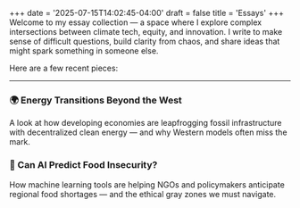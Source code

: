 +++
date = '2025-07-15T14:02:45-04:00'
draft = false
title = 'Essays'
+++
Welcome to my essay collection — a space where I explore complex intersections between climate tech, equity, and innovation. I write to make sense of difficult questions, build clarity from chaos, and share ideas that might spark something in someone else.

Here are a few recent pieces:

---

### 🌍 Energy Transitions Beyond the West
A look at how developing economies are leapfrogging fossil infrastructure with decentralized clean energy — and why Western models often miss the mark.

### 🧠 Can AI Predict Food Insecurity?
How machine learning tools are helping NGOs and policymakers anticipate regional food shortages — and the ethical gray zones we must navigate.

